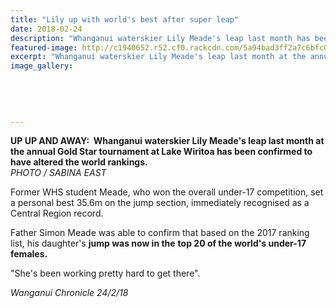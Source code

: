 ```yaml
---
title: "Lily up with world's best after super leap"
date: 2018-02-24
description: "Whanganui waterskier Lily Meade's leap last month has been confirmed to have altered the world rankings..."
featured-image: http://c1940652.r52.cf0.rackcdn.com/5a94bad3ff2a7c6bfc000404/Lily-meade-photo-24-feb-chron.jpg
excerpt: "Whanganui waterskier Lily Meade's leap last month at the annual Gold Star tournament at Lake Wiritoa has been confirmed to have altered the world rankings."
image_gallery:
    
    
    
    
    
---
```


<p><strong>UP UP AND AWAY:&nbsp; Whanganui waterskier Lily Meade's leap last month at the annual Gold Star tournament at Lake Wiritoa has been confirmed to have altered the world rankings.</strong><br /><em>PHOTO / SABINA EAST</em></p>
<p>Former WHS student Meade, who won the overall under-17 competition, set a personal best 35.6m on the jump section, immediately recognised as a Central Region record.</p>
<p>Father Simon Meade was able to confirm that based on the 2017 ranking list, his daughter's <strong>jump was now in the</strong> <strong>top 20 of the world's under-17 females.</strong></p>
<p>"She's been working pretty hard to get there".</p>
<p><em>Wanganui Chronicle 24/2/18</em></p>

